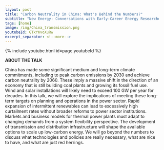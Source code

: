 ```yaml
---
layout: post
title: "Carbon Neutrality in China: What's Behind the Numbers?"
subtitle: "New Energy: Conversations with Early-Career Energy Researchers | Irving Institute, Dartmouth"
tags: [home]
image: /img/China_transmission.png
youtubeId: GTxYKvoXuRw
excerpt_separator: <!--more-->
---
```


{% include youtube.html id=page.youtubeId %}

**ABOUT THE TALK**

China has made some significant medium and long-term climate commitments, including to peak carbon emissions by 2030 and achieve carbon neutrality by 2060. These imply a massive shift in the direction of an economy that is still building coal plants and growing its fossil fuel use. Wind and solar installations will likely need to exceed 100 GW per year for decades. In this talk, we will explore the implications of meeting these long-term targets on planning and operations in the power sector. Rapid expansion of intermittent renewables can lead to excessively high curtailment rates without broader reforms to power sector institutions. Markets and business models for thermal power plants must adapt to changing demands from a system flexibility perspective. The development of transmission and distribution infrastructure will shape the available options to scale up low-carbon energy. We will go beyond the numbers to discuss what technologies and policies are really necessary, what are nice to have, and what are just red herrings.


